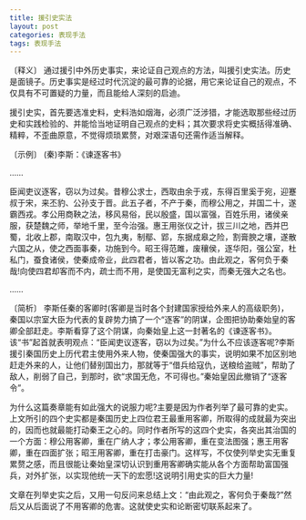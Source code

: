 ```yaml
---
title: 援引史实法
layout: post
categories: 表现手法
tags: 表现手法
---
```


〔释义〕 通过援引中外历史事实，来论证自己观点的方法，叫援引史实法。历史是面镜子。历史事实是经过时代沉淀的最可靠的论据，用它来论证自己的观点，不仅具有不可置疑的力量，而且能给人深刻的启迪。

援引史实，首先要选准史料，史料浩如烟海，必须广泛涉猎，才能选取那些经过历史和实践检验的、并能恰当地证明自己观点的史料；其次要求将史实概括得准确、精粹，不歪曲原意，不觉得烦琐累赘，对艰深语句还需作适当解释。

〔示例〕 (秦)李斯：《谏逐客书》

……

臣闻吏议逐客，窃以为过矣。昔穆公求士，西取由余于戎，东得百里奚于宛，迎蹇叔于宋，来丕豹、公孙支于晋。此五子者，不产于秦，而穆公用之，并国二十，遂霸西戎。孝公用商鞅之法，移风易俗，民以殷盛，国以富强，百姓乐用，诸侯亲服，获楚魏之师，举地千里，至今治强。惠王用张仪之计，拔三川之地，西并巴蜀，北收上郡，南取汉中，包九夷，制鄢、郢，东据成皋之险，割膏腴之壤，遂散六国之从，使之西面事秦，功施到今。昭王得范雎，废穰侯，逐华阳，强公室，杜私门，蚕食诸侯，使秦成帝业，此四君者，皆以客之功。由此观之，客何负于秦哉!向使四君却客而不内，疏士而不用，是使国无富利之实，而秦无强大之名也。

……

〔简析〕 李斯任秦的客卿时(客卿是当时各个封建国家授给外来人的高级职务)，秦国以宗室大臣为代表的复辟势力搞了一个“逐客”的阴谋，企图把协助秦始皇的客卿全部赶走。李斯看穿了这个阴谋，向秦始皇上这一封著名的《谏逐客书》。该“书”起首就表明观点：“臣闻吏议逐客，窃以为过矣。”为什么不应该逐客呢?李斯援引秦国历史上历代君主使用外来人物，使秦国强大的事实，说明如果不加区别地赶走外来的人，让他们替别国出力，那就等于“借兵给寇仇，送粮给盗贼”，帮助了敌人，削弱了自己，到那时，欲“求国无危，不可得也。”秦始皇因此撤销了“逐客令”。

为什么这篇奏章能有如此强大的说服力呢?主要是因为作者列举了最可靠的史实。上文所引的四个史实都是秦国历史上四位君王最重用客卿，所取得的成就最为突出的，因而也就最能打动秦王之心的。同时作者所写的这四个史实，各突出其治国的一个方面：穆公用客卿，重在广纳人才；孝公用客卿，重在变法图强；惠王用客卿，重在四面扩张；昭王用客卿，重在打击豪门。这样写，不仅使列举史实无重复累赘之感，而且很能让秦始皇深切认识到重用客卿确实能从各个方面帮助富国强兵，对外扩张，以实现他统一天下的宏愿!这说明引用史实的巨大力量!

文章在列举史实之后，又用一句反问来总结上文：“由此观之，客何负于秦哉?”然后又从后面说了不用客卿的危害。这就使史实和论断密切联系起来了。 